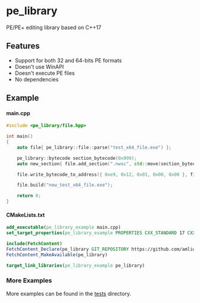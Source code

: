 # pe_library
PE/PE+ editing library based on C++17

## Features

- Support for both 32 and 64-bits PE formats
- Doesn't use WinAPI
- Doesn't execute PE files
- No dependencies

## Example

#### main.cpp

```C++
#include <pe_library/file.hpp>

int main()
{
	auto file{ pe_library::file::parse("test_x64_file.exe") };

	pe_library::bytecode section_bytecode(0x999);
	auto new_section{ file.add_section(".nwsc", std::move(section_bytecode)) };

	file.write_bytecode_to_address({ 0xe9, 0x12, 0x01, 0x00, 0x00 }, file.get_entry_point_address());

	file.build("new_test_x64_file.exe");

	return 0;
}
```

#### CMakeLists.txt

```CMake
add_executable(pe_library_example main.cpp)
set_target_properties(pe_library_example PROPERTIES CXX_STANDARD 17 CXX_STANDARD_REQUIRED ON CXX_EXTENSIONS OFF)

include(FetchContent)
FetchContent_Declare(pe_library GIT_REPOSITORY https://github.com/amliwada/pe_library.git GIT_TAG v1.0.0)
FetchContent_MakeAvailable(pe_library)

target_link_libraries(pe_library_example pe_library)
```

### More Examples

More examples can be found in the [tests](./tests/) directory.
